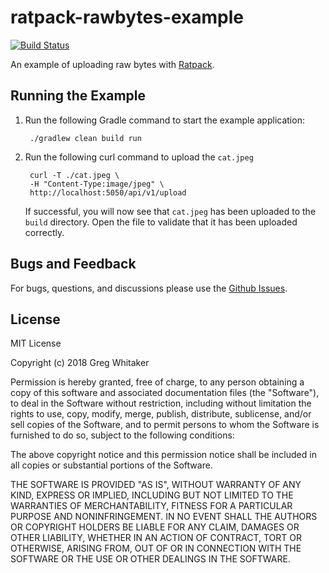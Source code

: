 # ratpack-rawbytes-example
[![Build Status](https://travis-ci.org/gregwhitaker/ratpack-rawbytes-example.svg?branch=master)](https://travis-ci.org/gregwhitaker/ratpack-rawbytes-example)

An example of uploading raw bytes with [Ratpack](https://ratpack.io).

## Running the Example
1. Run the following Gradle command to start the example application:

        ./gradlew clean build run
        
2. Run the following curl command to upload the `cat.jpeg`

        curl -T ./cat.jpeg \
        -H "Content-Type:image/jpeg" \
        http://localhost:5050/api/v1/upload
        
    If successful, you will now see that `cat.jpeg` has been uploaded to the `build` directory. Open the file to validate that it has been uploaded correctly. 

## Bugs and Feedback
For bugs, questions, and discussions please use the [Github Issues](https://github.com/gregwhitaker/ratpack-rawbytes-example/issues).

## License
MIT License

Copyright (c) 2018 Greg Whitaker

Permission is hereby granted, free of charge, to any person obtaining a copy
of this software and associated documentation files (the "Software"), to deal
in the Software without restriction, including without limitation the rights
to use, copy, modify, merge, publish, distribute, sublicense, and/or sell
copies of the Software, and to permit persons to whom the Software is
furnished to do so, subject to the following conditions:

The above copyright notice and this permission notice shall be included in all
copies or substantial portions of the Software.

THE SOFTWARE IS PROVIDED "AS IS", WITHOUT WARRANTY OF ANY KIND, EXPRESS OR
IMPLIED, INCLUDING BUT NOT LIMITED TO THE WARRANTIES OF MERCHANTABILITY,
FITNESS FOR A PARTICULAR PURPOSE AND NONINFRINGEMENT. IN NO EVENT SHALL THE
AUTHORS OR COPYRIGHT HOLDERS BE LIABLE FOR ANY CLAIM, DAMAGES OR OTHER
LIABILITY, WHETHER IN AN ACTION OF CONTRACT, TORT OR OTHERWISE, ARISING FROM,
OUT OF OR IN CONNECTION WITH THE SOFTWARE OR THE USE OR OTHER DEALINGS IN THE
SOFTWARE.